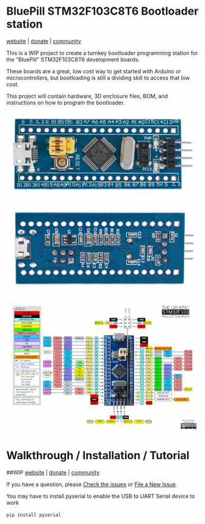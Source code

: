 # BluePill STM32F103C8T6 Bootloader station
[website](http://believotron.com/believotronics) | [donate](https://www.patreon.com/Believotron) | [community](http://community.believotron.com/c/believotronics)

This is a WIP project to create a turnkey bootloader programming station for the "BluePill" STM32F103C8T6 development boards.

These boards are a great, low cost way to get started with Arduino or microcontrollers, but bootloading is still a dividing skill to access that low cost.

This project will contain hardware, 3D enclosure files, BOM, and instructions on how to program the bootloader.

![STM32F103C8T6 Cortex ARM M3 "Blue Pill" Primary Side](images/1600px-STM32_Blue_Pill_top.jpg "Blue Pill Primary Side")

![STM32F103C8T6 Cortex ARM M3 "Blue Pill" Secondary Side](images/1600px-STM32_Blue_Pill_bottom.jpg "Blue Pill Secondary Side")

![STM32F103C8T6 Cortex ARM M3 "Blue Pill" Pinout diagram](images/Bluepillpinout.gif "Blue Pill Pinout")

# Walkthrough / Installation / Tutorial
##WIP
[website](http://believotron.com/believotronics) | [donate](https://www.patreon.com/Believotron) | [community](http://community.believotron.com/c/believotronics)

If you have a question, please [Check the issues](https://github.com/Believotron/BluePill_STM32F103C8T6_Bootloader_Station/issues) or [File a New Issue](https://github.com/Believotron/BluePill_STM32F103C8T6_Bootloader_Station/issues/new).

You may have to install pyserial to enable the USB to UART Serial device to work

`pip install pyserial`
